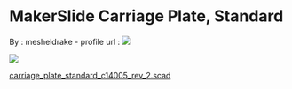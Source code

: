 MakerSlide Carriage Plate, Standard
===================================

By : mesheldrake - profile url : [![](https://cdn.thingiverse.com/renders/d8/13/4c/49/3e/PA020011_display_large_thumb_medium.jpg)](https://www.thingiverse.com/mesheldrake)  
  
[![](https://cdn.thingiverse.com/site/img/default/Gears_thumb_medium.jpg)](https://cdn.thingiverse.com/site/img/default/Gears_thumb_medium.jpg)

[carriage\_plate\_standard\_c14005\_rev\_2.scad](https://www.thingiverse.com/thing:12504)